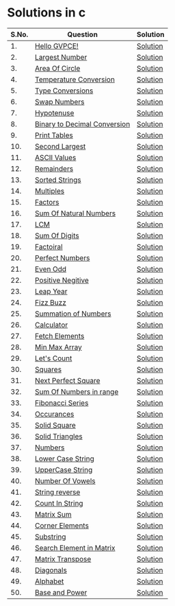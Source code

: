 # Solutions in c

| S.No. | Question | Solution |
|----| --------------- | -------- |
|1. | [Hello GVPCE!](https://www.hackerrank.com/contests/htc-2/challenges/hello-world-41-2) |[Solution](./p01-hello_world.c)|
|2. | [Largest Number](https://www.hackerrank.com/contests/htc-2/challenges/largest-number-20) |[Solution](./p02-largest_number.c)|
|3. | [Area Of Circle](https://www.hackerrank.com/contests/htc-2/challenges/area-of-circle-15-1) |[Solution](./p03-area_of_circle.c)|
|4. | [Temperature Conversion](https://www.hackerrank.com/contests/htc-2/challenges/temperature-conversion-7-1) |[Solution](./p04-temperature_conversion.c)|
|5. | [Type Conversions](https://www.hackerrank.com/contests/htc-2/challenges/type-conversion-1-1) |[Solution](./p05-type_conversion.c)|
|6. | [Swap Numbers](https://www.hackerrank.com/contests/htc-2/challenges/swap-numbers-) |[Solution](./p06-swap_numbers.c)|
|7. | [Hypotenuse](https://www.hackerrank.com/contests/htc-2/challenges/hypotenuse-2) |[Solution](./p07-hypotenuse.c)|
|8. | [Binary to Decimal Conversion](https://www.hackerrank.com/contests/htc-2/challenges/binary-to-decimal-conversion-3-1) |[Solution](./p08-binary_to_decimal_conversion.c)|
|9. | [Print Tables](https://www.hackerrank.com/contests/htc-2/challenges/printing-tables) |[Solution](./p09-print_tables.c)|
|10. | [Second Largest](https://www.hackerrank.com/contests/htc-2/challenges/second-largest-14) |[Solution](./p10-second_largest.c)|
|11. | [ASCII Values](https://www.hackerrank.com/contests/htc-2/challenges/ascii-values-3) |[Solution](./p11-ascii_values.c)|
|12. | [Remainders](https://www.hackerrank.com/contests/htc-2/challenges/remainders-3) |[Solution](./p12-remainders.c)|
|13. | [Sorted Strings](https://www.hackerrank.com/contests/htc-2/challenges/sorted-strings-1) |[Solution](./p13-sorted_strings.c)|
|14. | [Multiples](https://www.hackerrank.com/contests/htc-2/challenges/multiples-9) |[Solution](./p14-multiples.c)|
|15. | [Factors](https://www.hackerrank.com/contests/htc-2/challenges/factors-27) |[Solution](./p15-factors.c)|
|16. | [Sum Of Natural Numbers](https://www.hackerrank.com/contests/htc-2/challenges/sum-of-natural-numbers-8-1) |[Solution](./p16-sum_of_natural_numbers.c)|
|17. | [LCM](https://www.hackerrank.com/contests/htc-2/challenges/lcm-28) |[Solution](./p17-lcm.c)|
|18. | [Sum Of Digits](https://www.hackerrank.com/contests/htc-2/challenges/sum-of-digits-49-1) |[Solution](./p18-sum_of_digits.c)|
|19. | [Factoiral](https://www.hackerrank.com/contests/htc-2/challenges/factorial-111-1) |[Solution](./p19-factorial.c)|
|20. | [Perfect Numbers](https://www.hackerrank.com/contests/htc-2/challenges/perfect-number-50) |[Solution](./p20-perfect_numbers.c)|
|21. | [Even Odd](https://www.hackerrank.com/contests/htc-2/challenges/even-odd-27-2) |[Solution](./p21-even_odd.c)|
|22. | [Positive Negitive](https://www.hackerrank.com/contests/htc-2/challenges/positive-negative-6) |[Solution](./p22-positive_negative.c)|
|23. | [Leap Year](https://www.hackerrank.com/contests/htc-2/challenges/leap-year-68) |[Solution](./p23-leap_year.c)|
|24. | [Fizz Buzz](https://www.hackerrank.com/contests/htc-2/challenges/fizz-buzz-13) |[Solution](./p24-fizzbuzz.c)|
|25. | [Summation of Numbers](https://www.hackerrank.com/contests/htc-2/challenges/summation-of-numbers-2) |[Solution](./p25-summation_of_numbers.c)|
|26. | [Calculator](https://www.hackerrank.com/contests/htc-2/challenges/calculator-33-3) |[Solution](./p26-calculator.c)|
|27. | [Fetch Elements](https://www.hackerrank.com/contests/htc-2/challenges/fetch-elements) |[Solution](./p27-fetch_elements.c)|
|28. | [Min Max Array](https://www.hackerrank.com/contests/htc-2/challenges/min-max-array-2) |[Solution](./p28-min_max_array.c)|
|29. | [Let's Count](https://www.hackerrank.com/contests/htc-2/challenges/lets-count-3) |[Solution](./p30-squares.c)|
|30. | [Squares](https://www.hackerrank.com/contests/htc-2/challenges/squares-17) |[Solution](./)|
|31. | [Next Perfect Square](https://www.hackerrank.com/contests/htc-2/challenges/next-perfect-square) |[Solution]()|
|32. | [Sum Of Numbers in range](https://www.hackerrank.com/contests/htc-2/challenges/sum-of-numbers-in-range) |[Solution]()|
|33. | [Fibonacci Series](https://www.hackerrank.com/contests/htc-2/challenges/fibonacci-series-62-2) |[Solution]()|
|34. | [Occurances](https://www.hackerrank.com/contests/htc-2/challenges/ocuurences) |[Solution]()|
|35. | [Solid Square](https://www.hackerrank.com/contests/htc-2/challenges/solid-square) |[Solution]()|
|36. | [Solid Triangles](https://www.hackerrank.com/contests/htc-2/challenges/solid-triangle) |[Solution]()|
|37. | [Numbers](https://www.hackerrank.com/contests/htc-2/challenges/numbers-13-3) |[Solution]()|
|38. | [Lower Case String](https://www.hackerrank.com/contests/htc-2/challenges/matrix-sum-8-1) |[Solution]()|
|39. | [UpperCase String](https://www.hackerrank.com/contests/htc-2/challenges/uppercase-string) |[Solution]()|
|40. | [Number Of Vowels](https://www.hackerrank.com/contests/htc-2/challenges/no-of-vowels) |[Solution]()|
|41. | [String reverse](https://www.hackerrank.com/contests/htc-2/challenges/string-reverse-26-1) |[Solution]()|
|42. | [Count In String](https://www.hackerrank.com/contests/htc-2/challenges/count-in-string) |[Solution]()|
|43. | [Matrix Sum](https://www.hackerrank.com/contests/htc-2/challenges/matrix-sum-8-2) |[Solution]()|
|44. | [Corner Elements](https://www.hackerrank.com/contests/htc-2/challenges/corner-elements) |[Solution]()|
|45. | [Substring](https://www.hackerrank.com/contests/htc-2/challenges/substring-32) |[Solution]()|
|46. | [Search Element in Matrix](https://www.hackerrank.com/contests/htc-2/challenges/search-element-in-matrix) |[Solution]()|
|47. | [Matrix Transpose](https://www.hackerrank.com/contests/htc-2/challenges/matrix-transpose-7) |[Solution]()|
|48. | [Diagonals](https://www.hackerrank.com/contests/htc-2/challenges/diagonals-1-1) |[Solution]()|
|49. | [Alphabet](https://www.hackerrank.com/contests/htc-2/challenges/alphabet-9) |[Solution]()|
|50. | [Base and Power](https://www.hackerrank.com/contests/htc-2/challenges/base-and-power) |[Solution]()|

